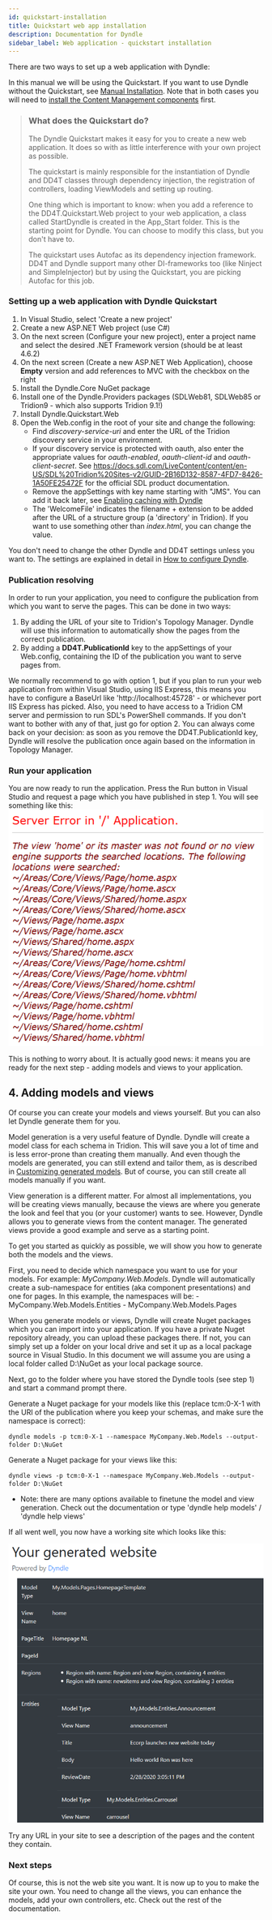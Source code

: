 ```yaml
---
id: quickstart-installation
title: Quickstart web app installation
description: Documentation for Dyndle
sidebar_label: Web application - quickstart installation
---
```



There are two ways to set up a web application with Dyndle:



In this manual we will be using the Quickstart. If you want to use Dyndle without the Quickstart, see [Manual Installation](manual-installation.html). Note that in both cases you will need to [install the Content Management components](installation-cm.html) first.

> ### What does the Quickstart do?
>
> The Dyndle Quickstart makes it easy for you to create a new web application. It does so with as little interference with your own project as possible.
>
> The quickstart is mainly responsible for the instantiation of Dyndle and DD4T classes through dependency injection, the registration of controllers, loading ViewModels and setting up routing.
>
> One thing which is important to know: when you add a reference to the DD4T.Quickstart.Web project to your web application, a class called StartDyndle is created in the App_Start folder. This is the starting point for Dyndle. You can choose to modify this class, but you don't have to.
>
> The quickstart uses Autofac as its dependency injection framework. DD4T and Dyndle support many other DI-frameworks too (like Ninject and SimpleInjector) but by using the Quickstart, you are picking Autofac for this job.

### Setting up a web application with Dyndle Quickstart

1. In Visual Studio, select 'Create a new project'
2. Create a new ASP.NET Web project (use C#)
3. On the next screen (Configure your new project), enter a project name and select the desired .NET Framework version (should be at least 4.6.2)
4. On the next screen (Create a new ASP.NET Web Application), choose **Empty** version and add references to MVC with the checkbox on the right
5. Install the Dyndle.Core NuGet package
6. Install one of the Dyndle.Providers packages (SDLWeb81, SDLWeb85 or Tridion9 - which also supports Tridion 9.1!)
7. Install Dyndle.Quickstart.Web
8. Open the Web.config in the root of your site and change the following:
   - Find _discovery-service-uri_ and enter the URL of the Tridion discovery service in your environment.
   - If your discovery service is protected with oauth, also enter the appropriate values for _oauth-enabled_, _oauth-client-id_ and _oauth-client-secret_. See https://docs.sdl.com/LiveContent/content/en-US/SDL%20Tridion%20Sites-v2/GUID-2B16D132-8587-4FD7-8426-1A50FE25472F for the official SDL product documentation.
   - Remove the appSettings with key name starting with "JMS". You can add it back later, see [Enabling caching with Dyndle](https://)
   - The 'WelcomeFile' indicates the filename + extension to be added after the URL of a structure group (a 'directory' in Tridion). If you want to use something other than _index.html_, you can change the value.

You don't need to change the other Dyndle and DD4T settings unless you want to. The settings are explained in detail in [How to configure Dyndle](configuration.html).

### Publication resolving

In order to run your application, you need to configure the publication from which you want to serve the pages. This can be done in two ways:

1. By adding the URL of your site to Tridion's Topology Manager. Dyndle will use this information to automatically show the pages from the correct publication.
2. By adding a **DD4T.PublicationId** key to the appSettings of your Web.config, containing the ID of the publication you want to serve pages from.

We normally recommend to go with option 1, but if you plan to run your web application from within Visual Studio, using IIS Express, this means you have to configure a BaseUrl like 'http://localhost:45728' - or whichever port IIS Express has picked. Also, you need to have access to a Tridion CM server and permission to run SDL's PowerShell commands. If you don't want to bother with any of that, just go for option 2.
You can always come back on your decision: as soon as you remove the DD4T.PublicationId key, Dyndle will resolve the publication once again based on the information in Topology Manager.

### Run your application

You are now ready to run the application. Press the Run button in Visual Studio and request a page which you have published in step 1. You will see something like this:
![Server Error. View 'home' was not found.](assets/view-not-found.png)

This is nothing to worry about. It is actually good news: it means you are ready for the next step - adding models and views to your application.

## 4. Adding models and views

Of course you can create your models and views yourself. But you can also let Dyndle generate them for you.

Model generation is a very useful feature of Dyndle. Dyndle will create a model class for each schema in Tridion. This will save you a lot of time and is less error-prone than creating them manually. And even though the models are generated, you can still extend and tailor them, as is described in [Customizing generated models](customizing-models.html). But of course, you can still create all models manually if you want.

View generation is a different matter. For almost all implementations, you will be creating views manually, because the views are where you generate the look and feel that you (or your customer) wants to see. However, Dyndle allows you to generate views from the content manager. The generated views provide a good example and serve as a starting point.

To get you started as quickly as possible, we will show you how to generate both the models and the views.

First, you need to decide which namespace you want to use for your models. For example: _MyCompany.Web.Models_. Dyndle will automatically create a sub-namespace for entities (aka component presentations) and one for pages. In this example, the namespaces will be: - MyCompany.Web.Models.Entities - MyCompany.Web.Models.Pages

When you generate models or views, Dyndle will create Nuget packages which you can import into your application. If you have a private Nuget repository already, you can upload these packages there. If not, you can simply set up a folder on your local drive and set it up as a local package source in Visual Studio. In this document we will assume you are using a local folder called D:\NuGet as your local package source.

Next, go to the folder where you have stored the Dyndle tools (see step 1) and start a command prompt there.

Generate a Nuget package for your models like this (replace tcm:0-X-1 with the URI of the publication where you keep your schemas, and make sure the namespace is correct):

```shell=
dyndle models -p tcm:0-X-1 --namespace MyCompany.Web.Models --output-folder D:\NuGet
```

Generate a Nuget package for your views like this:

```shell=
dyndle views -p tcm:0-X-1 --namespace MyCompany.Web.Models --output-folder D:\NuGet
```

- Note: there are many options available to finetune the model and view generation. Check out the documentation or type 'dyndle help models' / 'dyndle help views'

If all went well, you now have a working site which looks like this:

![Your generated website](assets/website.png)

Try any URL in your site to see a description of the pages and the content they contain.

### Next steps

Of course, this is not the web site you want. It is now up to you to make the site your own. You need to change all the views, you can enhance the models, add your own controllers, etc. Check out the rest of the documentation.
